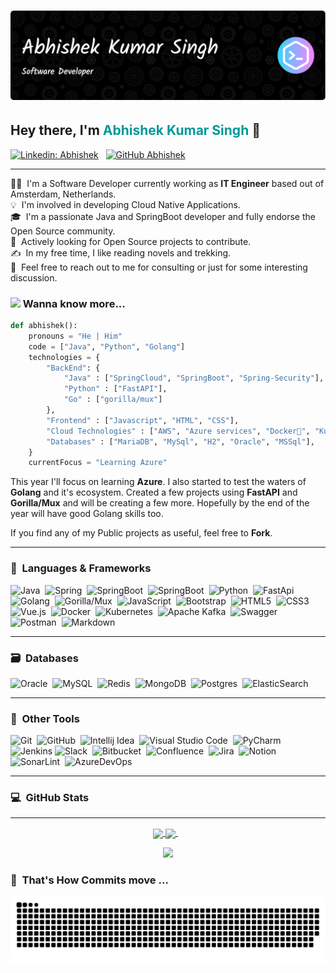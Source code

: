 # ![Abhishek Header](header-image.png)


## Hey there, I'm <span style="font-size:1em;color: #009999">Abhishek Kumar Singh</span> 👋

[![Linkedin: Abhishek](https://img.shields.io/badge/-Abhishek-blue?style=flat-square&logo=Linkedin&logoColor=white&link=https://www.linkedin.com/in/er-abhishek-kumar-singh/)](www.linkedin.com/in/er-abhishek-kumar-singh)&nbsp;&nbsp;
[![GitHub Abhishek](https://img.shields.io/github/followers/erabhisheksingh?label=follow&style=social)](https://github.com/erabhisheksingh/)

---

👨‍💻 &nbsp;I'm a Software Developer currently working as **IT Engineer** based out of Amsterdam, Netherlands.\
💡 &nbsp;I'm involved in developing Cloud Native Applications.\
🎓 &nbsp;I'm a passionate Java and SpringBoot developer and fully endorse the Open Source community.\
🌱 &nbsp;Actively looking for Open Source projects to contribute.\
✍️ &nbsp;In my free time, I like reading novels and trekking.\
💬 &nbsp;Feel free to reach out to me for consulting or just for some interesting discussion.

### <img src="https://media.giphy.com/media/42tS2cfBtj8Y/giphy.gif" width="50"> Wanna know more...  

```python
def abhishek():
    pronouns = "He | Him"
    code = ["Java", "Python", "Golang"]
    technologies = {
        "BackEnd": {
            "Java" : ["SpringCloud", "SpringBoot", "Spring-Security"],
            "Python" : ["FastAPI"],
            "Go" : ["gorilla/mux"]
        },
        "Frontend" : ["Javascript", "HTML", "CSS"],
        "Cloud Technologies" : ["AWS", "Azure services", "Docker🐳", "Kubernetes"],
        "Databases" : ["MariaDB", "MySql", "H2", "Oracle", "MSSql"],
    }
    currentFocus = "Learning Azure"
```

This year I'll focus on learning **Azure**. I also started to test the waters of **Golang** and it's ecosystem. Created a few projects using **FastAPI** and **Gorilla/Mux** and will be creating a few more. Hopefully by the end of the year will have good Golang skills too.

If you find any of my Public projects as useful, feel free to **Fork**.

---
### 🔧 &nbsp;Languages & Frameworks

![Java](https://img.shields.io/badge/java-%23ED8B00.svg?style=for-the-badge&logo=java&logoColor=white)&nbsp;
![Spring](https://img.shields.io/badge/spring-%236DB33F.svg?style=for-the-badge&logo=spring&logoColor=white)&nbsp;
![SpringBoot](https://img.shields.io/badge/springboot-%236DB33F.svg?style=for-the-badge&logo=springboot&logoColor=white)&nbsp;
![SpringBoot](https://img.shields.io/badge/springsecurity-%236DB33F.svg?style=for-the-badge&logo=springsecurity&logoColor=white)&nbsp;
![Python](https://img.shields.io/badge/python-3670A0?style=for-the-badge&logo=python&logoColor=ffdd54)&nbsp;
![FastApi](https://img.shields.io/badge/fastapi-3670A0?style=for-the-badge&logo=fastapi&logoColor=ffdd54)&nbsp;
![Golang](https://img.shields.io/badge/go-white?style=for-the-badge&logo=go)&nbsp;
![Gorilla/Mux](https://img.shields.io/badge/gorilla/mux-white?style=for-the-badge&logo=go)&nbsp;
![JavaScript](https://img.shields.io/badge/javascript-%23323330.svg?style=for-the-badge&logo=javascript&logoColor=%23F7DF1E)&nbsp;
![Bootstrap](https://img.shields.io/badge/bootstrap-%23563D7C.svg?style=for-the-badge&logo=bootstrap&logoColor=white)&nbsp;
![HTML5](https://img.shields.io/badge/html5-%23E34F26.svg?style=for-the-badge&logo=html5&logoColor=white)&nbsp;
![CSS3](https://img.shields.io/badge/css3-%231572B6.svg?style=for-the-badge&logo=css3&logoColor=white)&nbsp;
![Vue.js](https://img.shields.io/badge/vuejs-%2335495e.svg?style=for-the-badge&logo=vuedotjs&logoColor=%234FC08D)&nbsp;
![Docker](https://img.shields.io/badge/docker-white.svg?style=for-the-badge&logo=docker&logoColor=blue)&nbsp;
![Kubernetes](https://img.shields.io/badge/kubernetes-black.svg?style=for-the-badge&logo=kubernetes&logoColor=blue)&nbsp;
![Apache Kafka](https://img.shields.io/badge/Apache%20Kafka-000?style=for-the-badge&logo=apachekafka)&nbsp;
![Swagger](https://img.shields.io/badge/-Swagger-%23Clojure?style=for-the-badge&logo=swagger&logoColor=white)&nbsp;
![Postman](https://img.shields.io/badge/Postman-FF6C37?style=for-the-badge&logo=postman&logoColor=white)&nbsp;
![Markdown](https://img.shields.io/badge/markdown-%23000000.svg?style=for-the-badge&logo=markdown&logoColor=white)&nbsp;

---

### 🗃 &nbsp;Databases

![Oracle](https://img.shields.io/badge/oracle-white.svg?style=for-the-badge&logo=oracle&logoColor=red)&nbsp;
![MySQL](https://img.shields.io/badge/kubernetes-blue.svg?style=for-the-badge&logo=mysql&logoColor=white)&nbsp;
![Redis](https://img.shields.io/badge/redis-%23DD0031.svg?style=for-the-badge&logo=redis&logoColor=white)&nbsp;
![MongoDB](https://img.shields.io/badge/MongoDB-%234ea94b.svg?style=for-the-badge&logo=mongodb&logoColor=white)&nbsp;
![Postgres](https://img.shields.io/badge/postgres-%23316192.svg?style=for-the-badge&logo=postgresql&logoColor=white)&nbsp;
![ElasticSearch](https://img.shields.io/badge/-ElasticSearch-005571?style=for-the-badge&logo=elasticsearch)&nbsp;

---

### 🧰 &nbsp;Other Tools

![Git](https://img.shields.io/badge/git-%23F05033.svg?style=for-the-badge&logo=git&logoColor=white)&nbsp;
![GitHub](https://img.shields.io/badge/github-%23121011.svg?style=for-the-badge&logo=github&logoColor=white)&nbsp;
![Intellij Idea](https://img.shields.io/badge/Intellij%20Idea-white.svg?style=for-the-badge&logo=intellij-idea&logoColor=black)&nbsp;
![Visual Studio Code](https://img.shields.io/badge/Visual%20Studio%20Code-0078d7.svg?style=for-the-badge&logo=visual-studio-code&logoColor=white)&nbsp;
![PyCharm](https://img.shields.io/badge/pycharm-FE7A16.svg?style=for-the-badge&logo=pycharm&logoColor=white)&nbsp;
![Jenkins](https://img.shields.io/badge/jenkins-%232C5263.svg?style=for-the-badge&logo=jenkins&logoColor=white)
![Slack](https://img.shields.io/badge/Slack-4A154B?style=for-the-badge&logo=slack&logoColor=white)&nbsp;
![Bitbucket](https://img.shields.io/badge/bitbucket-%230047B3.svg?style=for-the-badge&logo=bitbucket&logoColor=white)&nbsp;
![Confluence](https://img.shields.io/badge/confluence-%23172BF4.svg?style=for-the-badge&logo=confluence&logoColor=white)&nbsp;
![Jira](https://img.shields.io/badge/jira-%230A0FFF.svg?style=for-the-badge&logo=jira&logoColor=white)&nbsp;
![Notion](https://img.shields.io/badge/Notion-%23000000.svg?style=for-the-badge&logo=notion&logoColor=white)&nbsp;
![SonarLint](https://img.shields.io/badge/SonarLint-CB2029?style=for-the-badge&logo=SONARLINT&logoColor=white)&nbsp;
![AzureDevOps](https://img.shields.io/badge/azuredevops-white?style=for-the-badge&logo=AzureDevOps&logoColor=blue)&nbsp;

---
### 💻 &nbsp;GitHub Stats

---

<p align="center">
    <a href="https://github.com/erabhisheksingh/">
        <img align="center" src="https://github-readme-stats.vercel.app/api?username=erabhisheksingh&show_icons=true&theme=algolia&line_height=27&count_private=true" />
    </a>
    <a href="https://github.com/erabhisheksingh/">
        <img align="center" src="https://github-readme-stats.vercel.app/api/top-langs?username=erabhisheksingh&show_icons=true&langs_count=10&layout=donut&theme=algolia" />
    </a>&nbsp;&nbsp;
<p align="center">
    <a>
        <img height="180em" src="https://github-readme-streak-stats.herokuapp.com/?user=erabhisheksingh&theme=algolia&hide_border=true"/>
    </a>
</p>

### 🐍 &nbsp;That's How Commits move ...

<div align="center">
  <a href="https://github.com/erabhisheksingh/">
  <img src="grid-snake.svg" alt="snake" /></a>
</div>


